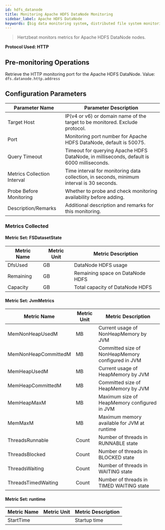 ```yaml
---
id: hdfs_datanode
title: Monitoring Apache HDFS DataNode Monitoring
sidebar_label: Apache HDFS DataNode
keywords: [big data monitoring system, distributed file system monitoring, Apache HDFS DataNode monitoring]
---
```


> Hertzbeat monitors metrics for Apache HDFS DataNode nodes.

**Protocol Used: HTTP**

## Pre-monitoring Operations

Retrieve the HTTP monitoring port for the Apache HDFS DataNode. Value: `dfs.datanode.http.address`

## Configuration Parameters

|       Parameter Name        |                                   Parameter Description                                   |
|-----------------------------|-------------------------------------------------------------------------------------------|
| Target Host                 | IP(v4 or v6) or domain name of the target to be monitored. Exclude protocol.              |
| Port                        | Monitoring port number for Apache HDFS DataNode, default is 50075.                        |
| Query Timeout               | Timeout for querying Apache HDFS DataNode, in milliseconds, default is 6000 milliseconds. |
| Metrics Collection Interval | Time interval for monitoring data collection, in seconds, minimum interval is 30 seconds. |
| Probe Before Monitoring     | Whether to probe and check monitoring availability before adding.                         |
| Description/Remarks         | Additional description and remarks for this monitoring.                                   |

### Metrics Collected

#### Metric Set: FSDatasetState

| Metric Name | Metric Unit |        Metric Description        |
|-------------|-------------|----------------------------------|
| DfsUsed     | GB          | DataNode HDFS usage              |
| Remaining   | GB          | Remaining space on DataNode HDFS |
| Capacity    | GB          | Total capacity of DataNode HDFS  |

#### Metric Set: JvmMetrics

|     Metric Name      | Metric Unit |                Metric Description                 |
|----------------------|-------------|---------------------------------------------------|
| MemNonHeapUsedM      | MB          | Current usage of NonHeapMemory by JVM             |
| MemNonHeapCommittedM | MB          | Committed size of NonHeapMemory configured in JVM |
| MemHeapUsedM         | MB          | Current usage of HeapMemory by JVM                |
| MemHeapCommittedM    | MB          | Committed size of HeapMemory by JVM               |
| MemHeapMaxM          | MB          | Maximum size of HeapMemory configured in JVM      |
| MemMaxM              | MB          | Maximum memory available for JVM at runtime       |
| ThreadsRunnable      | Count       | Number of threads in RUNNABLE state               |
| ThreadsBlocked       | Count       | Number of threads in BLOCKED state                |
| ThreadsWaiting       | Count       | Number of threads in WAITING state                |
| ThreadsTimedWaiting  | Count       | Number of threads in TIMED WAITING state          |

#### Metric Set: runtime

| Metric Name | Metric Unit | Metric Description |
|-------------|-------------|--------------------|
| StartTime   |             | Startup time       |

